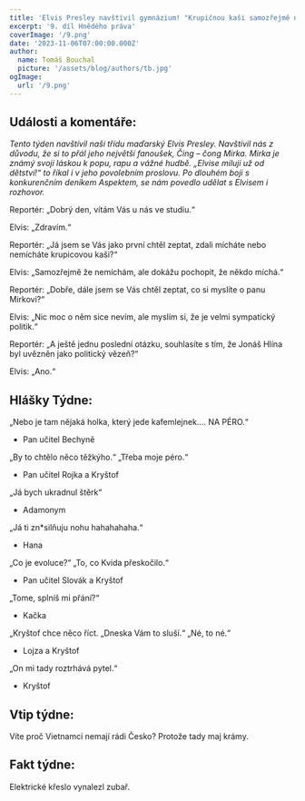 ```yaml
---
title: 'Elvis Presley navštívil gymnázium! "Krupičnou kaši samozřejmě nemíchám", prohlásil.'
excerpt: '9. díl Hnědého práva'
coverImage: '/9.png'
date: '2023-11-06T07:00:00.000Z'
author:
  name: Tomáš Bouchal
  picture: '/assets/blog/authors/tb.jpg'
ogImage:
  url: '/9.png'
---
```

## **Události a komentáře:**

*Tento týden navštívil naši třídu maďarský Elvis Presley. Navštívil nás
z důvodu, že si to přál jeho největší fanoušek, Čing – čong Mirka. Mirka je
známý svojí láskou k popu, rapu a vážné hudbě. „Elvise miluji už od dětství!“
to říkal i v jeho povolebním proslovu. Po dlouhém boji s konkurenčním
deníkem Aspektem, se nám povedlo udělat s Elvisem i rozhovor.*

Reportér: „Dobrý den, vítám Vás u nás ve studiu.“

Elvis: „Zdravím.“

Reportér: „Já jsem se Vás jako první chtěl zeptat, zdali mícháte nebo
nemícháte krupicovou kaši?“

Elvis: „Samozřejmě že nemíchám, ale dokážu pochopit, že někdo míchá.“

Reportér: „Dobře, dále jsem se Vás chtěl zeptat, co si myslíte o panu
Mirkovi?“

Elvis: „Nic moc o něm sice nevím, ale myslím si, že je velmi sympatický
politik.“

Reportér: „A ještě jednu poslední otázku, souhlasíte s tím, že Jonáš Hlína
byl uvězněn jako politický vězeň?“

Elvis: „Ano.“

## **Hlášky Týdne:**

„Nebo je tam nějaká holka, který jede kafemlejnek.... NA PÉRO.“

- Pan učitel Bechyně

„By to chtělo něco těžkýho.“ „Třeba moje péro.“

- Pan učitel Rojka a Kryštof

„Já bych ukradnul štěrk“

- Adamonym

„Já ti zn*silňuju nohu hahahahaha.“

- Hana

„Co je evoluce?“ „To, co Kvida přeskočilo.“

- Pan učitel Slovák a Kryštof

„Tome, splníš mi přání?“

- Kačka

„Kryštof chce něco říct. „Dneska Vám to sluší.“ „Né, to né.“

- Lojza a Kryštof

„On mi tady roztrhává pytel.“

- Kryštof

## **Vtip týdne:**

Víte proč Vietnamci nemají rádi Česko? Protože tady maj krámy.

## **Fakt týdne:**

Elektrické křeslo vynalezl zubař.